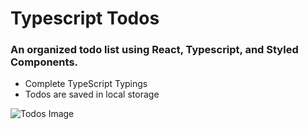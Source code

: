 # Typescript Todos

### An organized todo list using React, Typescript, and Styled Components.

- Complete TypeScript Typings
- Todos are saved in local storage

![Todos Image](public/images/todos.png)
